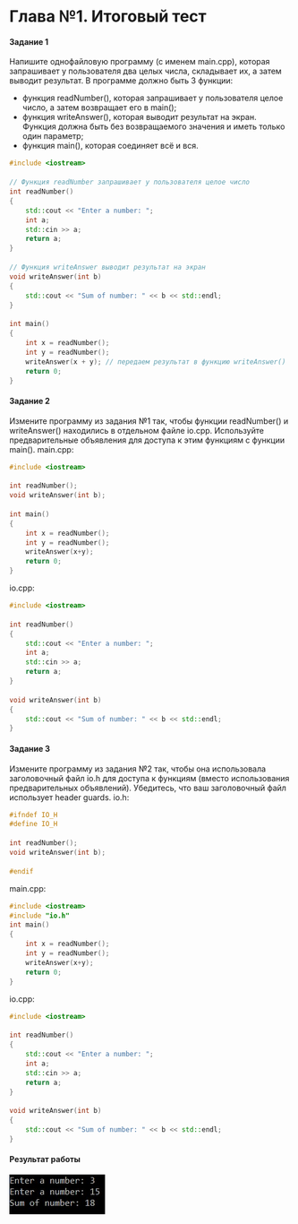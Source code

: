 # Глава №1. Итоговый тест
#### Задание 1
Напишите однофайловую программу (с именем main.cpp), которая запрашивает у пользователя два целых числа, складывает их, а затем выводит результат. В программе должно быть 3 функции:
- функция readNumber(), которая запрашивает у пользователя целое число, а затем возвращает его в main();
- функция writeAnswer(), которая выводит результат на экран. Функция должна быть без возвращаемого значения и иметь только один параметр;
- функция main(), которая соединяет всё и вся.
```cpp
#include <iostream>

// Функция readNumber запрашивает у пользователя целое число
int readNumber()
{
    std::cout << "Enter a number: ";
    int a;
    std::cin >> a;
    return a;
}

// Функция writeAnswer выводит результат на экран
void writeAnswer(int b)
{
    std::cout << "Sum of number: " << b << std::endl;
}

int main()
{
    int x = readNumber();
    int y = readNumber();
    writeAnswer(x + y); // передаем результат в функцию writeAnswer()
    return 0;
}
```

#### Задание 2
Измените программу из задания №1 так, чтобы функции readNumber() и writeAnswer() находились в отдельном файле io.cpp. Используйте предварительные объявления для доступа к этим функциям с функции main().
main.cpp:  
```cpp
#include <iostream>

int readNumber();
void writeAnswer(int b);

int main()
{
    int x = readNumber();
    int y = readNumber();
    writeAnswer(x+y);
    return 0;
}
```
io.cpp:  
```cpp
#include <iostream>
 
int readNumber()
{
    std::cout << "Enter a number: ";
    int a;
    std::cin >> a;
    return a;
}
 
void writeAnswer(int b)
{
    std::cout << "Sum of number: " << b << std::endl;
}
```

#### Задание 3
Измените программу из задания №2 так, чтобы она использовала заголовочный файл io.h для доступа к функциям (вместо использования предварительных объявлений). Убедитесь, что ваш заголовочный файл использует header guards.
io.h:  
```cpp
#ifndef IO_H
#define IO_H
 
int readNumber();
void writeAnswer(int b);
 
#endif
```
main.cpp:  
```cpp
#include <iostream>
#include "io.h"
int main()
{
    int x = readNumber();
    int y = readNumber();
    writeAnswer(x+y);
    return 0;
}
```
io.cpp:  
```cpp
#include <iostream>
 
int readNumber()
{
    std::cout << "Enter a number: ";
    int a;
    std::cin >> a;
    return a;
}
 
void writeAnswer(int b)
{
    std::cout << "Sum of number: " << b << std::endl;
}
```
#### Результат работы 
![Работа](/test1_zad1.jpg)
